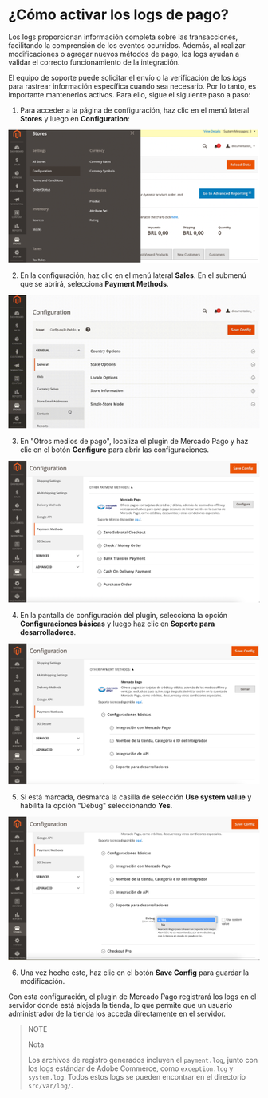 # ¿Cómo activar los logs de pago?

Los logs proporcionan información completa sobre las transacciones, facilitando la comprensión de los eventos ocurridos. Además, al realizar modificaciones o agregar nuevos métodos de pago, los logs ayudan a validar el correcto funcionamiento de la integración.

El equipo de soporte puede solicitar el envío o la verificación de los _logs_ para rastrear información específica cuando sea necesario. Por lo tanto, es importante mantenerlos activos. Para ello, sigue el siguiente paso a paso:

1. Para acceder a la página de configuración, haz clic en el menú lateral **Stores** y luego en **Configuration**:

![Configuración](/images/adobe-commerce/logs-configuration-es.png)

2. En la configuración, haz clic en el menú lateral **Sales**. En el submenú que se abrirá, selecciona **Payment Methods**.

![Medios](/images/adobe-commerce/logs-payment-methods-es.gif)

3. En "Otros medios de pago", localiza el plugin de Mercado Pago y haz clic en el botón **Configure** para abrir las configuraciones.

![Configure](/images/adobe-commerce/logs-configure-es.png)

4. En la pantalla de configuración del plugin, selecciona la opción **Configuraciones básicas** y luego haz clic en **Soporte para desarrolladores**.

![Support](/images/adobe-commerce/logs-support-es.png)

5. Si está marcada, desmarca la casilla de selección **Use system value** y habilita la opción "Debug" seleccionando **Yes**.

![Debug](/images/adobe-commerce/logs-debug-es.png)

6. Una vez hecho esto, haz clic en el botón **Save Config** para guardar la modificación.

Con esta configuración, el plugin de Mercado Pago registrará los logs en el servidor donde está alojada la tienda, lo que permite que un usuario administrador de la tienda los acceda directamente en el servidor.

> NOTE
>
> Nota
>
> Los archivos de registro generados incluyen el `payment.log`, junto con los logs estándar de Adobe Commerce, como `exception.log` y `system.log`. Todos estos logs se pueden encontrar en el directorio `src/var/log/`.